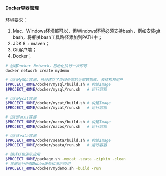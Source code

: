 #### Docker容器管理
环境要求：
1. Mac、Windows环境都可以，但Windows环境必须支持bash，例如安装git bash，将相关bash工具路径添加到PATH中；
2. JDK 8 + maven；
3. Git客户端；
4. Docker；

```sh
# 创建Docker Network，初始化执行一次即可
docker network create mydemo

# 运行MySQL容器，已经建立了项目所需的全部数据库、表结构和用户
$PROJECT_HOME/docker/mysql/build.sh # 构建Image
$PROJECT_HOME/docker/mysql/run.sh   # 运行容器

# 运行Mycat容器
$PROJECT_HOME/docker/mycat/build.sh # 构建Image
$PROJECT_HOME/docker/mycat/run.sh   # 运行容器

# 运行Nacos容器
$PROJECT_HOME/docker/nacos/build.sh # 构建Image
$PROJECT_HOME/docker/nacos/run.sh   # 运行容器

# 运行Seata容器
$PROJECT_HOME/docker/seata/build.sh # 构建Image
$PROJECT_HOME/docker/seata/run.sh   # 运行容器

# 编译打包演示应用
$PROJECT_HOME/package.sh -mycat -seata -zipkin -clean
# 容器运行所有Dubbo服务和演示应用
$PROJECT_HOME/docker/mydemo.sh -build -run
```